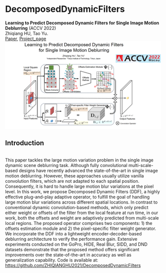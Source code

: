 # DecomposedDynamicFilters
**Learning to Predict Decomposed Dynamic Filters for Single Image Motion Deblurring** (ACCV 2022)  
Zhiqiang HU, Tao Yu.
<br>[Paper](https://openaccess.thecvf.com/content/ACCV2022/papers/Hu_Learning_to_Predict_Decomposed_Dynamic_Filters_for_Single_Image_Motion_ACCV_2022_paper.pdf), [Project_page](https://github.com/ZHIQIANGHU2021/DecomposedDynamicFilters)
<img src='./867.png' width=1000>
## Introduction
<br>This paper tackles the large motion variation problem in the single image dynamic scene deblurring task. Although fully convolutional multi-scale-based designs have recently advanced the state-of-the-art in single image motion deblurring. However, these approaches usually utilize vanilla convolution filters, which are not adapted to each spatial position. Consequently, it is hard to handle large motion blur variations at the pixel level. In this work, we propose Decomposed Dynamic Filters (DDF), a highly effective plug-and-play adaptive operator, to fulfill the goal of handling large motion blur variations across different spatial locations. In contrast to conventional dynamic convolution-based methods, which only predict either weight or offsets of the filter from the local feature at run time, in our work, both the offsets and weight are adaptively predicted from multi-scale local regions. The proposed operator comprises two components: 1) the offsets estimation module and 2) the pixel-specific filter weight generator. We incorporate the DDF into a lightweight encoder-decoder-based deblurring architecture to verify the performance gain. Extensive experiments conducted on the GoPro, HIDE, Real Blur, SIDD, and DND datasets demonstrate that the proposed method offers significant improvements over the state-of-the-art in accuracy as well as generalization capability. Code is available at: https://github.com/ZHIQIANGHU2021/DecomposedDynamicFilters
